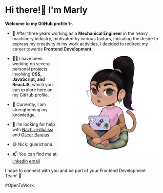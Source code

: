 
# Hi there!👋 I'm Marly 



**Welcome to my GitHub profile ✨**.
- 🚀 After three years working as a **Mechanical Engineer** in the heavy machinery industry, motivated by various factors, including the desire to express my creativity in my work activities, I decided to redirect my career towards **Frontend Development**.
  <img width= 330 align= right src="https://github.com/laguarichona/LaGuarichona/blob/main/Monita%20Marly%20con%20lentes.png" alt="Texto alternativo">

- 👩‍💻 I have been working on several personal projects involving **CSS, JavaScript, and ReactJS**, which you can explore here on my GitHub profile.

- 🌱 Currently, I am strengthening my knowledge.

- 🤔 I’m looking for help with [Nazhir Edbaissi](https://github.com/nazhG) and [Oscar Barajas](https://github.com/gndx).

- 😄 Nick: guarichona.

- 📬 You can find me at: 
  [linkedin](https://www.linkedin.com/in/laguarichona)
  [email](mailto:r.marlyp@gmail.com)

I hope to connect with you and be part of your Frontend Development Team! 🤝

#OpenToWork
